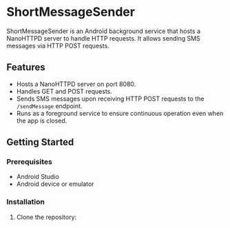 # ShortMessageSender


ShortMessageSender is an Android background service that hosts a NanoHTTPD server to handle HTTP requests. It allows sending SMS messages via HTTP POST requests.

## Features

- Hosts a NanoHTTPD server on port 8080.
- Handles GET and POST requests.
- Sends SMS messages upon receiving HTTP POST requests to the `/sendMessage` endpoint.
- Runs as a foreground service to ensure continuous operation even when the app is closed.

## Getting Started

### Prerequisites

- Android Studio
- Android device or emulator

### Installation

1. Clone the repository:

